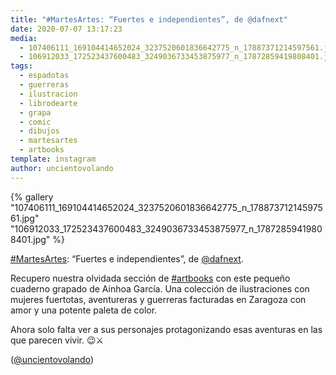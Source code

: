 ```yaml
---
title: "#MartesArtes: “Fuertes e independientes”, de @dafnext"
date: 2020-07-07 13:17:23
media: 
  - 107406111_169104414652024_3237520601836642775_n_17887371214597561.jpg
  - 106912033_172523437600483_3249036733453875977_n_17872859419808401.jpg
tags: 
  - espadotas
  - guerreras
  - ilustracion
  - librodearte
  - grapa
  - comic
  - dibujos
  - martesartes
  - artbooks
template: instagram
author: uncientovolando
---
```


{% gallery "107406111_169104414652024_3237520601836642775_n_17887371214597561.jpg" "106912033_172523437600483_3249036733453875977_n_17872859419808401.jpg" %}

[#MartesArtes](/etiquetas/martesartes): “Fuertes e independientes”, de [@dafnext](https://instagram.com/dafnext).

Recupero nuestra olvidada sección de [#artbooks](/etiquetas/artbooks) con este pequeño cuaderno grapado de Ainhoa García. Una colección de ilustraciones con mujeres fuertotas, aventureras y guerreras facturadas en Zaragoza con amor y una potente paleta de color.

Ahora solo falta ver a sus personajes protagonizando esas aventuras en las que parecen vivir. 😉⚔️

([@uncientovolando](https://instagram.com/uncientovolando))
